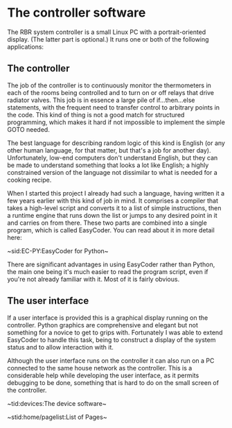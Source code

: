 # The controller software #

The RBR system controller is a small Linux PC with a portrait-oriented display. (The latter part is optional.) It runs one or both of the following applications:

## The controller #
The job of the controller is to continuously monitor the thermometers in each of the rooms being controlled and to turn on or off relays that drive radiator valves. This job is in essence a large pile of if...then...else statements, with the frequent need to transfer control to arbitrary points in the code. This kind of thing is not a good match for structured programming, which makes it hard if not impossible to implement the simple GOTO needed.

The best language for describing random logic of this kind is English (or any other human language, for that matter, but that's a job for another day). Unfortunately, low-end computers don't understand English, but they can be made to understand something that looks a lot like English; a highly constrained version of the language not dissimilar to what is needed for a cooking recipe.

When I started this project I already had such a language, having written it a few years earlier with this kind of job in mind. It comprises a compiler that takes a high-level script and converts it to a list of simple instructions, then a runtime engine that runs down the list or jumps to any desired point in it and carries on from there. These two parts are combined into a single program, which is called EasyCoder. You can read about it in more detail here:

~sid:EC-PY:EasyCoder for Python~

There are significant advantages in using EasyCoder rather than Python, the main one being it's much easier to read the program script, even if you're not already familiar with it. Most of it is fairly obvious.

## The user interface ##
If a user interface is provided this is a graphical display running on the controller. Python graphics are comprehensive and elegant but not something for a novice to get to grips with. Fortunately I was able to extend EasyCoder to handle this task, being to construct a display of the system status and to allow interaction with it.

Although the user interface runs on the controller it can also run on a PC connected to the same house network as the controller. This is a considerable help while developing the user interface, as it permits debugging to be done, something that is hard to do on the small screen of the controller.

~tid:devices:The device software~

~stid:home/pagelist:List of Pages~
